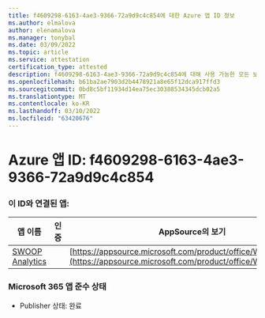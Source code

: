 ```yaml
---
title: f4609298-6163-4ae3-9366-72a9d9c4c854에 대한 Azure 앱 ID 정보
ms.author: elmalova
author: elenamalova
ms.manager: tonybal
ms.date: 03/09/2022
ms.topic: article
ms.service: attestation
certification_type: attested
description: f4609298-6163-4ae3-9366-72a9d9c4c854에 대해 사용 가능한 모든 보안 및 규정 준수 정보입니다.
ms.openlocfilehash: b61ba2ae7903d2b4478921a8e65f12dca917ffd3
ms.sourcegitcommit: 0bd8c5bf11934d14ea75ec30388534345dcb02a5
ms.translationtype: MT
ms.contentlocale: ko-KR
ms.lasthandoff: 03/10/2022
ms.locfileid: "63420676"
---
```

# <a name="azure-app-id-f4609298-6163-4ae3-9366-72a9d9c4c854"></a>Azure 앱 ID: f4609298-6163-4ae3-9366-72a9d9c4c854


### <a name="apps-associated-with-this-id"></a>이 ID와 연결된 앱:
| **앱 이름** | **인증** | **AppSource의 보기** |
|--------------|---------------|-----------------------|
| [SWOOP Analytics](https://docs.microsoft.com/microsoft-365-app-certification/forward/WA200000877) |  | [https://appsource.microsoft.com/product/office/WA200000877](https://appsource.microsoft.com/product/office/WA200000877) |

### <a name="microsoft-365-app-compliance-status"></a>Microsoft 365 앱 준수 상태
- Publisher 상태: 완료
